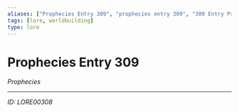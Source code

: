 ```yaml
---
aliases: ["Prophecies Entry 309", "prophecies entry 309", "309 Entry Prophecies"]
tags: [lore, worldbuilding]
type: lore
---
```


# Prophecies Entry 309

*Prophecies*

---
*ID: LORE00308*
